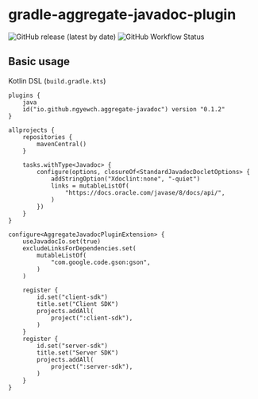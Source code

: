 # gradle-aggregate-javadoc-plugin

![GitHub release (latest by date)](https://img.shields.io/github/v/release/ngyewch/gradle-aggregate-javadoc-plugin)
![GitHub Workflow Status](https://img.shields.io/github/workflow/status/ngyewch/gradle-aggregate-javadoc-plugin/Java%20CI)

## Basic usage

Kotlin DSL (`build.gradle.kts`)

```
plugins {
    java
    id("io.github.ngyewch.aggregate-javadoc") version "0.1.2"
}

allprojects {
    repositories {
        mavenCentral()
    }

    tasks.withType<Javadoc> {
        configure(options, closureOf<StandardJavadocDocletOptions> {
            addStringOption("Xdoclint:none", "-quiet")
            links = mutableListOf(
                "https://docs.oracle.com/javase/8/docs/api/",
            )
        })
    }
}

configure<AggregateJavadocPluginExtension> {
    useJavadocIo.set(true)
    excludeLinksForDependencies.set(
        mutableListOf(
            "com.google.code.gson:gson",
        )
    )

    register {
        id.set("client-sdk")
        title.set("Client SDK")
        projects.addAll(
            project(":client-sdk"),
        )
    }
    register {
        id.set("server-sdk")
        title.set("Server SDK")
        projects.addAll(
            project(":server-sdk"),
        )
    }
}
```